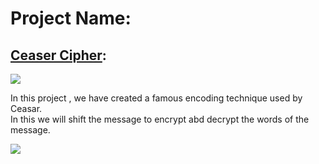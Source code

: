 # Project Name:
## [Ceaser Cipher](https://en.wikipedia.org/wiki/Caesar_cipher):
![](https://miro.medium.com/max/355/1*oRdIlEll5w74HEDyCz3qtQ.png)

In this project , we have created a famous encoding technique used by Ceasar. \
In this we will shift the message to encrypt abd decrypt the words of the message.


![](https://www.get-digital-help.com/wp-content/uploads/2014/05/cipher1.gif)
